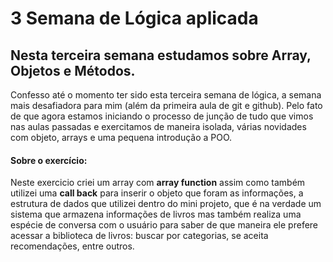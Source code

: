 # 3 Semana de Lógica aplicada
  ## Nesta terceira semana estudamos sobre Array, Objetos e Métodos. 

  
Confesso até o momento ter sido esta terceira semana de lógica, a  semana mais desafiadora para mim (além da primeira aula de git e github). Pelo fato de que agora estamos iniciando o processo de junção de tudo que vimos nas aulas passadas e exercitamos de maneira isolada, várias novidades com objeto, arrays e uma pequena introdução a POO. 

#### Sobre o exercício:
Neste exercicio criei um array com **array function** assim como também utilizei uma **call back** para inserir o objeto que foram as informações, a estrutura de dados  que utilizei dentro do mini projeto, que é na verdade um sistema que armazena informações de livros mas também realiza uma espécie de conversa com o usuário para saber de que maneira ele prefere acessar a biblioteca de  livros: buscar por categorias, se aceita recomendações, entre outros.